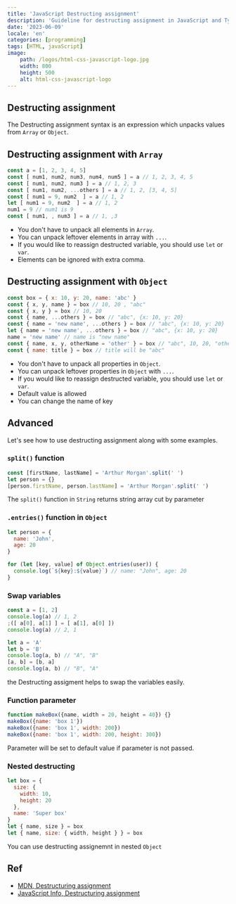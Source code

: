 ```yaml
---
title: 'JavaScript Destructing assignment'
description: 'Guideline for destructing assignment in JavaScript and Typescript'
date: '2023-06-09'
locale: 'en'
categories: [programming]
tags: [HTML, javaScript]
image:
    path: /logos/html-css-javascript-logo.jpg
    width: 800
    height: 500
    alt: html-css-javascript-logo
---
```

## Destructing assignment
The Destructing assignment syntax is an expression which unpacks values from `Array` or `Object`.

## Destructing assignment with `Array`
```js
const a = [1, 2, 3, 4, 5]
const [ num1, num2, num3, num4, num5 ] = a // 1, 2, 3, 4, 5
const [ num1, num2, num3 ] = a // 1, 2, 3
const [ num1, num2, ...others ] = a // 1, 2, [3, 4, 5]
const [ num1 = 9, num2  ] = a // 1, 2
let [ num1 = 9, num2  ] = a // 1, 2
num1 = 9 // num1 is 9
const [ num1, , num3 ] = a // 1, ,3
```
- You don't have to unpack all elements in `Array`.
- You can unpack leftover elements in array with `...`.
- If you would like to reassign destructed variable, you should use `let` or `var`.
- Elements can be ignored with extra comma.

## Destructing assignment with `Object`
```js
const box = { x: 10, y: 20, name: 'abc' }
const { x, y, name } = box // 10, 20 , "abc"
const { x, y } = box // 10, 20
const { name, ...others } = box // "abc", {x: 10, y: 20} 
const { name = 'new name', ...others } = box // "abc", {x: 10, y: 20} 
let { name = 'new name', ...others } = box // "abc", {x: 10, y: 20}
name = 'new name' // name is "new name"
const { name, x, y, otherName = 'other' } = box // "abc", 10, 20, "other"
const { name: title } = box // title will be "abc"
```
- You don't have to unpack all properties in `Object`.
- You can unpack leftover properties in `Object` with `...`.
- If you would like to reassign destructed variable, you should use `let` or `var`.
- Default value is allowed
- You can change the name of key

## Advanced
Let's see how to use destructing assignment along with some examples.
### `split()` function
```js
const [firstName, lastName] = 'Arthur Morgan'.split(' ')
let person = {}
[person.firstName, person.lastName] = 'Arthur Morgan'.split(' ')
```
The `split()` function in `String` returns string array cut by parameter
### `.entries()` function in `Object`
```js
let person = {
  name: 'John',
  age: 20
}

for (let [key, value] of Object.entries(user)) {
  console.log(`${key}:${value}`) // name: "John", age: 20
}
```

### Swap variables
```js
const a = [1, 2]
console.log(a) // 1, 2
;([ a[0], a[1] ] = [ a[1], a[0] ]) 
console.log(a) // 2, 1
```
```js
let a = 'A'
let b = 'B'
console.log(a, b) // "A", "B"
[a, b] = [b, a]
console.log(a, b) // "B", "A"
```
the Destructing assigment helps to swap the variables easily.

### Function parameter
```js
function makeBox({name, width = 20, height = 40}) {}
makeBox({name: 'box 1'})
makeBox({name: 'box 1', width: 200})
makeBox({name: 'box 1', width: 200, height: 300})
```
Parameter will be set to default value if parameter is not passed.

### Nested destructing
```js
let box = {
  size: {
    width: 10,
    height: 20
  },
  name: 'Super box'
}
let { name, size } = box
let { name, size: { width, height } } = box
```
You can use destructing assignemnt in nested `Object`

## Ref
- [MDN, Destructuring assignment](https://developer.mozilla.org/en-US/docs/Web/JavaScript/Reference/Operators/Destructuring_assignment)
- [JavaScript Info, Destructuring assignment](https://javascript.info/destructuring-assignment)
